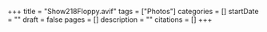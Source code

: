 +++
title = "Show218Floppy.avif"
tags = ["Photos"]
categories = []
startDate = ""
draft = false
pages = []
description = ""
citations = []
+++
